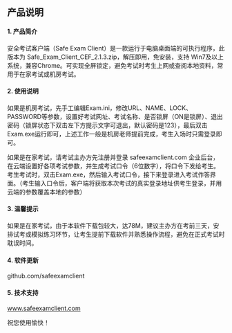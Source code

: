 ## 产品说明


#### 1. 产品简介

安全考试客户端（Safe Exam Client）是一款运行于电脑桌面端的可执行程序，此版本为 Safe_Exam_Client_CEF_2.1.3.zip，解压即用，免安装，支持 Win7及以上系统，兼容Chrome。可实现全屏锁定，避免考试时考生上网或查阅本地资料，常用于在家考试或机房考试。

#### 2. 使用说明

如果是机房考试，先手工编辑Exam.ini，修改URL、NAME、LOCK、PASSWORD等参数，设置好考试网址、考试名称、是否锁屏（ON是锁屏）、退出密码（锁屏状态下双击左下方提示文字可退出，默认密码是123），最后双击Exam.exe运行即可，上述工作一般是机房老师提前完成，考生入场时只需登录即可。

如果是在家考试，请考试主办方先注册并登录 safeexamclient.com 企业后台，在云端设置好各项考试参数，并生成考试口令（6位数字），将口令下发给考生。考生考试时，双击Exam.exe，然后输入考试口令，接下来登录进入考试作答界面。（考生输入口令后，客户端将获取本次考试的真实登录地址供考生登录，并用云端的参数覆盖本地的参数）

#### 3. 温馨提示

如果是在家考试，由于本软件下载包较大，达78M，建议主办方在考前三天，安排试考或模拟练习环节，让考生提前下载软件并熟悉操作流程，避免在正式考试时耽误时间。

#### 4. 软件更新

github.com/safeexamclient

#### 5. 技术支持

www.safeexamclient.com


祝您使用愉快！
